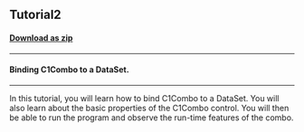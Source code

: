 ## Tutorial2
#### [Download as zip](https://grapecity.github.io/DownGit/#/home?url=https://github.com/GrapeCity/ComponentOne-WinForms-Samples/tree/master/NetFramework\List\CS\Tutorials\Tutorial2)
____
#### Binding C1Combo to a DataSet.
____
In this tutorial, you will learn how to bind C1Combo to a DataSet. You will also learn about the basic properties of the C1Combo control. You will then be able to run the program and observe the run-time features of the combo. 







